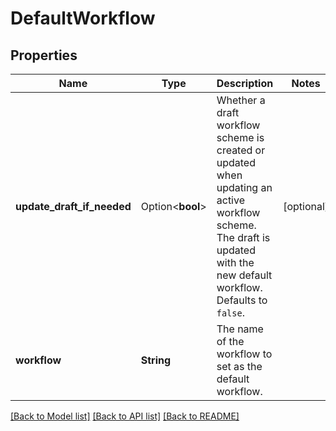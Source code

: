 # DefaultWorkflow

## Properties

Name | Type | Description | Notes
------------ | ------------- | ------------- | -------------
**update_draft_if_needed** | Option<**bool**> | Whether a draft workflow scheme is created or updated when updating an active workflow scheme. The draft is updated with the new default workflow. Defaults to `false`. | [optional]
**workflow** | **String** | The name of the workflow to set as the default workflow. | 

[[Back to Model list]](../README.md#documentation-for-models) [[Back to API list]](../README.md#documentation-for-api-endpoints) [[Back to README]](../README.md)


